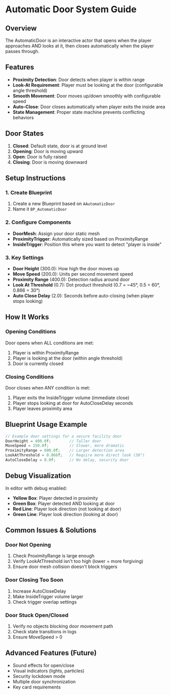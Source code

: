 # Automatic Door System Guide

## Overview
The AutomaticDoor is an interactive actor that opens when the player approaches AND looks at it, then closes automatically when the player passes through.

## Features
- **Proximity Detection**: Door detects when player is within range
- **Look-At Requirement**: Player must be looking at the door (configurable angle threshold)
- **Smooth Movement**: Door moves up/down smoothly with configurable speed
- **Auto-Close**: Door closes automatically when player exits the inside area
- **State Management**: Proper state machine prevents conflicting behaviors

## Door States
1. **Closed**: Default state, door is at ground level
2. **Opening**: Door is moving upward
3. **Open**: Door is fully raised
4. **Closing**: Door is moving downward

## Setup Instructions

### 1. Create Blueprint
1. Create a new Blueprint based on `AAutomaticDoor`
2. Name it `BP_AutomaticDoor`

### 2. Configure Components
- **DoorMesh**: Assign your door static mesh
- **ProximityTrigger**: Automatically sized based on ProximityRange
- **InsideTrigger**: Position this where you want to detect "player is inside"

### 3. Key Settings
- **Door Height** (300.0): How high the door moves up
- **Move Speed** (200.0): Units per second movement speed
- **Proximity Range** (400.0): Detection radius around door
- **Look At Threshold** (0.7): Dot product threshold (0.7 = ~45°, 0.5 = 60°, 0.866 = 30°)
- **Auto Close Delay** (2.0): Seconds before auto-closing (when player stops looking)

## How It Works

### Opening Conditions
Door opens when ALL conditions are met:
1. Player is within ProximityRange
2. Player is looking at the door (within angle threshold)
3. Door is currently closed

### Closing Conditions
Door closes when ANY condition is met:
1. Player exits the InsideTrigger volume (immediate close)
2. Player stops looking at door for AutoCloseDelay seconds
3. Player leaves proximity area

## Blueprint Usage Example

```cpp
// Example door settings for a secure facility door
DoorHeight = 400.0f;        // Taller door
MoveSpeed = 150.0f;         // Slower, more dramatic
ProximityRange = 600.0f;    // Larger detection area
LookAtThreshold = 0.866f;   // Require more direct look (30°)
AutoCloseDelay = 0.0f;      // No delay, security door
```

## Debug Visualization
In editor with debug enabled:
- **Yellow Box**: Player detected in proximity
- **Green Box**: Player detected AND looking at door
- **Red Line**: Player look direction (not looking at door)
- **Green Line**: Player look direction (looking at door)

## Common Issues & Solutions

### Door Not Opening
1. Check ProximityRange is large enough
2. Verify LookAtThreshold isn't too high (lower = more forgiving)
3. Ensure door mesh collision doesn't block triggers

### Door Closing Too Soon
1. Increase AutoCloseDelay
2. Make InsideTrigger volume larger
3. Check trigger overlap settings

### Door Stuck Open/Closed
1. Verify no objects blocking door movement path
2. Check state transitions in logs
3. Ensure MoveSpeed > 0

## Advanced Features (Future)
- Sound effects for open/close
- Visual indicators (lights, particles)
- Security lockdown mode
- Multiple door synchronization
- Key card requirements